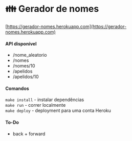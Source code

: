 # 👪 Gerador de nomes

[https://gerador-nomes.herokuapp.com](https://gerador-nomes.herokuapp.com)

#### API disponível

- /nome_aleatorio
- /nomes  
- /nomes/10  
- /apelidos  
- /apelidos/10  

#### Comandos

``make install`` - instalar dependências  
``make run`` - correr localmente  
``make deploy`` - deployment para uma conta Heroku  

#### To-Do

- back + forward